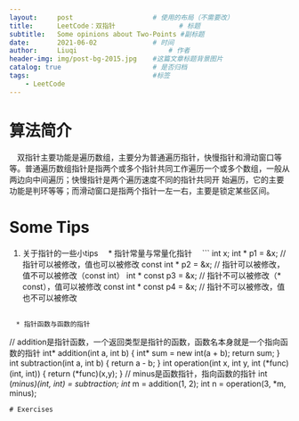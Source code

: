 ```yaml
---
layout:     post   				    # 使用的布局（不需要改）
title:      LeetCode：双指针 				# 标题 
subtitle:   Some opinions about Two-Points #副标题
date:       2021-06-02 				# 时间
author:     Liuqi 						# 作者
header-img: img/post-bg-2015.jpg 	#这篇文章标题背景图片 
catalog: true 						# 是否归档
tags:								#标签
    - LeetCode
---
```


# 算法简介
　双指针主要功能是遍历数组，主要分为普通遍历指针，快慢指针和滑动窗口等等。普通遍历数组指针是指两个或多个指针共同工作遍历一个或多个数组，一般从两边向中间遍历；快慢指针是两个遍历速度不同的指针共同开
始遍历，它的主要功能是判环等等；而滑动窗口是指两个指针一左一右，主要是锁定某些区间。
# Some Tips
1. 关于指针的一些小tips
　* 指针常量与常量化指针
　```
  int x;
  int * p1 = &x; // 指针可以被修改，值也可以被修改
  const int * p2 = &x; // 指针可以被修改，值不可以被修改（const int）
  int * const p3 = &x; // 指针不可以被修改（* const），值可以被修改
  const int * const p4 = &x; // 指针不可以被修改，值也不可以被修改
  ```
  
　* 指针函数与函数的指针
  ```
  // addition是指针函数，一个返回类型是指针的函数，函数名本身就是一个指向函数的指针
  int* addition(int a, int b) {
  int* sum = new int(a + b);
  return sum;
  }
  int subtraction(int a, int b) {
  return a - b;
  }
  int operation(int x, int y, int (*func)(int, int)) {
  return (*func)(x,y);
  }
  // minus是函数指针，指向函数的指针
  int (*minus)(int, int) = subtraction;
  int* m = addition(1, 2);
  int n = operation(3, *m, minus);
  ```
# Exercises

